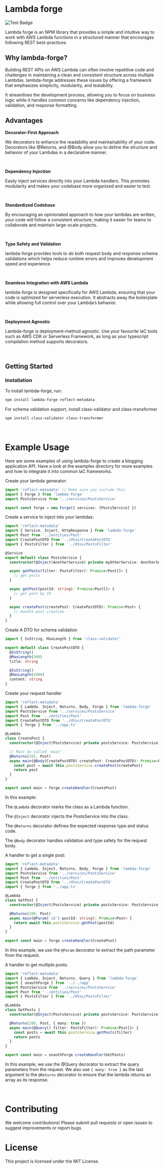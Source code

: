 # Lambda forge

![Test Badge](https://github.com/github/docs/actions/workflows/test.yml/badge.svg?branch=main)

Lambda forge is an NPM library that provides a simple and intuitive way to work with AWS Lambda functions in a structured manner that encourages following REST best-practices.

## Why lambda-forge?

Building REST APIs on AWS Lambda can often involve repetitive code and challenges in maintaining a clean and consistent structure across multiple Lambdas. lambda-forge addresses these issues by offering a framework that emphasizes simplicity, modularity, and testability.

It streamlines the development process, allowing you to focus on business logic while it handles common concerns like dependency injection, validation, and response formatting.

## Advantages

**Decorator-First Approach**

We decorators to enhance the readability and maintainability of your code. Decorators like @Returns, and @Body allow you to define the structure and behavior of your Lambdas in a declarative manner.

<br/>

**Dependency Injection**

Easily inject services directly into your Lambda handlers. This promotes modularity and makes your codebase more organized and easier to test.

<br/>

**Standardized Codebase**

By encouraging an opinionated approach to how your lambdas are written, your code will follow a consistent structure, making it easier for teams to collaborate and maintain large-scale projects.

<br/>

**Type Safety and Validation**

lambda-forge provides tools to do both request body and response schema validations which helps reduce runtime errors and improves development speed and experience.

<br/>

**Seamless Integration with AWS Lambda**

lambda-forge is designed specifically for AWS Lambda, ensuring that your code is optimized for serverless execution. It abstracts away the boilerplate while allowing full control over your Lambda’s behavior.

<br/>

**Deployment Agnostic**

Lambda-forge is deployment-method agnostic. Use your favourite IaC tools such as AWS CDK or Serverless Framework, as long as your typescript compilation method supports decorators.

<br/>

## Getting Started

### Installation

To install lambda-forge, run:

```bash
npm install lambda-forge reflect-metadata
```

For schema validation support, install class-validator and class-transformer

```bash
npm install class-validator class-transformer
```

<br/>

# Example Usage

Here are some examples of using lambda-forge to create a blogging application API. Have a look at the examples directory for more examples and how to integrate it into common IaC frameworks.

Create your lambda generator:

```typescript
import 'reflect-metadata' // Make sure you include this
import { Forge } from 'lambda-forge'
import PostsService from '../services/PostsService'

export const forge = new Forge({ services: [PostsService] })
```

Create a service to inject into your lambdas:

```typescript
import 'reflect-metadata'
import { Service, Inject, HttpResponse } from 'lambda-forge'
import Post from '../entities/Post'
import CreatePostDTO from '../dtos/CreatePostDTO'
import { PostsFilter } from '../dtos/PostsFilter'

@Service
export default class PostsService {
  constructor(@Inject(AnotherService) private myOtherService: AnotherService) {}

  async getPosts(filter: PostsFilter): Promise<Post[]> {
    // get posts
  }

  async getPost(postId: string): Promise<Post[]> {
    // get post by ID
  }

  async createPost(createPost: CreatePostDTO): Promise<Post> {
    // Handle post creation
  }
}
```

Create A DTO for schema validation

```typescript
import { IsString, MaxLength } from 'class-validator'

export default class CreatePostDTO {
  @IsString()
  @MaxLength(300)
  title: string

  @IsString()
  @MaxLength(2000)
  content: string
}
```

Create your request handler

```typescript
import 'reflect-metadata'
import { Lambda, Inject, Returns, Body, Forge } from 'lambda-forge'
import PostsService from '../services/PostsService'
import Post from '../entities/Post'
import CreatePostDTO from '../dtos/CreatePostDTO'
import { forge } from '../app.ts'

@Lambda
class CreatePost {
  constructor(@Inject(PostsService) private postsService: PostsService) {}

  // Must be called 'main'
  @Returns(201, Post)
  async main(@Body(CreatePostDTO) createPost: CreatePostDTO): Promise<Post> {
    const post = await this.postsService.createPost(createPost)
    return post
  }
}

export const main = forge.createHandler(CreatePost)
```

In this example:

The `@Lambda` decorator marks the class as a Lambda function.

The `@Inject` decorator injects the PostsService into the class.

The `@Returns` decorator defines the expected response type and status code.

The `@Body` decorator handles validation and type safety for the request body.

A handler to get a single post:

```typescript
import 'reflect-metadata'
import { Lambda, Inject, Returns, Body, Forge } from 'lambda-forge'
import PostsService from '../services/PostsService'
import Post from '../entities/Post'
import CreatePostDTO from '../dtos/CreatePostDTO'
import { forge } from '../app.ts'

@Lambda
class GetPost {
  constructor(@Inject(PostsService) private postsService: PostsService) {}

  @Returns(200, Post)
  async main(@Param('id') postId: string): Promise<Post> {
    return await this.postsService.getPost(postId)
  }
}

export const main = forge.createHandler(CreatePost)
```

In this example, we use the `@Param` decorator to extract the path parameter from the request.

A handler to get multiple posts:

```typescript
import 'reflect-metadata'
import { Lambda, Inject, Returns, Query } from 'lambda-forge'
import { unauthForge } from '../../app'
import PostsService from '../services/PostsService'
import Post from '../entities/Post'
import { PostsFilter } from '../dtos/PostsFilter'

@Lambda
class GetPosts {
  constructor(@Inject(PostsService) private postsService: PostsService) {}

  @Returns(200, Post, { many: true })
  async main(@Query() filter: PostsFilter): Promise<Post[]> {
    const posts = await this.postsService.getPosts(filter)
    return posts
  }
}

export const main = unauthForge.createHandler(GetPosts)
```

In this example, we use the @Query decorator to extract the query parameters from the request.
We also use `{ many: true }` as the last argument to the `@Returns` decorator to ensure that the lambda returns an array as its response.

<br/>

# Contributing

We welcome contributions! Please submit pull requests or open issues to suggest improvements or report bugs.

# License

This project is licensed under the MIT License.
